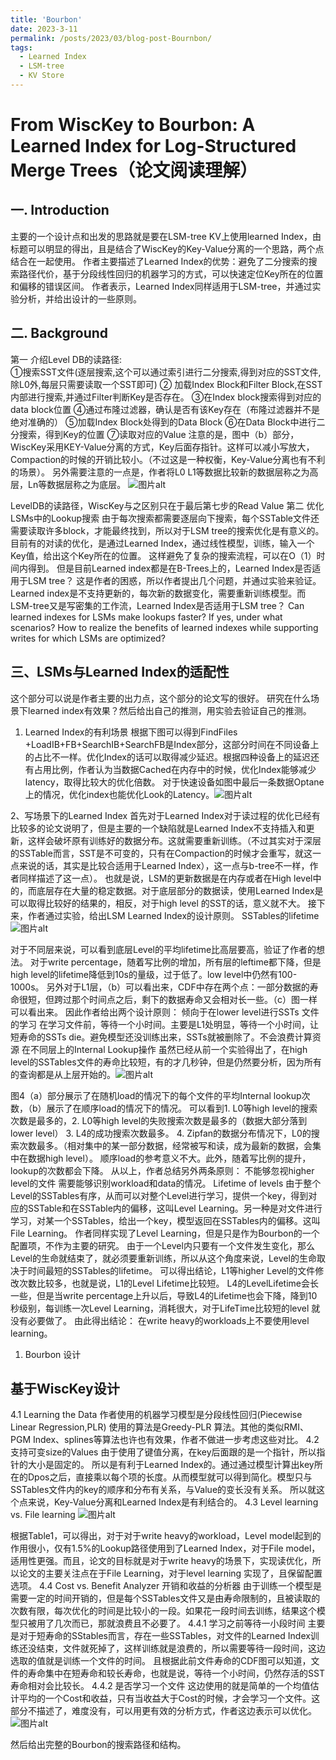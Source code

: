 ```yaml
---
title: 'Bourbon'
date: 2023-3-11
permalink: /posts/2023/03/blog-post-Bournbon/
tags:
  - Learned Index
  - LSM-tree
  - KV Store
---
```


# From WiscKey to Bourbon: A Learned Index for Log-Structured Merge Trees（论文阅读理解）

## 一. Introduction
主要的一个设计点和出发的思路就是要在LSM-tree KV上使用learned Index，由标题可以明显的得出，且是结合了WiscKey的Key-Value分离的一个思路，两个点结合在一起使用。
作者主要描述了Learned Index的优势：避免了二分搜索的搜索路径代价，基于分段线性回归的机器学习的方式，可以快速定位Key所在的位置和偏移的错误区间。
作者表示，Learned Index同样适用于LSM-tree，并通过实验分析，并给出设计的一些原则。
## 二. Background
第一  介绍Level DB的读路径:  
①搜索SST文件(逐层搜索,这个可以通过索引进行二分搜索,得到对应的SST文件,除L0外,每层只需要读取一个SST即可)
② 加载Index Block和Filter Block,在SST内部进行搜索,并通过Filter判断Key是否存在。
③在Index block搜索得到对应的data block位置
④通过布隆过滤器，确认是否有该Key存在（布隆过滤器并不是绝对准确的）
⑤加载Index Block处得到的Data Block
⑥在Data Block中进行二分搜索，得到Key的位置
⑦读取对应的Value
注意的是，图中（b）部分，WiscKey采用KEY-Value分离的方式，Key后面存指针。这样可以减小写放大，Compaction的时候的开销比较小。（不过这是一种权衡，Key-Value分离也有不利的场景）。
另外需要注意的一点是，作者将L0 L1等数据比较新的数据层称之为高层，Ln等数据层称之为底层。
​
<img src="_posts\3月博客\Bourbon-1.png" alt="图片alt" title="图片title">

LevelDB的读路径，WiscKey与之区别只在于最后第七步的Read Value
第二 优化LSMs中的Lookup搜索
由于每次搜索都需要逐层向下搜索，每个SSTable文件还需要读取许多block，才能最终找到，所以对于LSM tree的搜索优化是有意义的。
目前有的对读的优化，是通过Learned Index，通过线性模型，训练，输入一个Key值，给出这个Key所在的位置。
这样避免了复杂的搜索流程，可以在O（1）时间内得到。
但是目前Learned index都是在B-Trees上的，Learned Index是否适用于LSM tree？
这是作者的困惑，所以作者提出几个问题，并通过实验来验证。Learned index是不支持更新的，每次新的数据变化，需要重新训练模型。而LSM-tree又是写密集的工作流，Learned Index是否适用于LSM tree？
Can learned indexes for LSMs make lookups faster? If yes, under what scenarios? 
How to realize the benefits of learned indexes while supporting writes for which LSMs are optimized?
## 三、LSMs与Learned Index的适配性
这个部分可以说是作者主要的出力点，这个部分的论文写的很好。
研究在什么场景下learned index有效果？然后给出自己的推测，用实验去验证自己的推测。
1. Learned Index的有利场景 
根据下图可以得到FindFiles +LoadIB+FB+SearchIB+SearchFB是Index部分，这部分时间在不同设备上的占比不一样。优化Index的话可以取得减少延迟。根据四种设备上的延迟还有占用比例，作者认为当数据Cached在内存中的时候，优化Index能够减少latency，取得比较大的优化倍数。
对于快速设备如图中最后一条数据Optane上的情况，优化index也能优化Look的Latency。
​<img src="_posts\3月博客\Bourbon-2.png" alt="图片alt" title="图片title">


2、写场景下的Learned Index
首先对于Learned Index对于读过程的优化已经有比较多的论文说明了，但是主要的一个缺陷就是Learned Index不支持插入和更新，这样会破坏原有训练好的数据分布。这就需要重新训练。（不过其实对于深层的SSTable而言，SST是不可变的，只有在Compaction的时候才会重写，就这一点来说的话，其实是比较合适用于Learned Index），这一点与b-tree不一样，作者同样描述了这一点）。
也就是说，LSM的更新数据是在内存或者在High level中的，而底层存在大量的稳定数据。对于底层部分的数据读，使用Learned Index是可以取得比较好的结果的，相反，对于high level 的SST的话，意义就不大。
接下来，作者通过实验，给出LSM Learned Index的设计原则。
SSTables的lifetime
​
<img src="_posts\3月博客\Bourbon-3.png" alt="图片alt" title="图片title">

对于不同层来说，可以看到底层Level的平均lifetime比高层要高，验证了作者的想法。
对于write percentage，随着写比例的增加，所有层的leftime都下降，但是high level的lifetime降低到10s的量级，过于低了。low level中仍然有100-1000s。
另外对于L1层，（b）可以看出来，CDF中存在两个点：一部分数据的寿命很短，但跨过那个时间点之后，剩下的数据寿命又会相对长一些。（c）图一样可以看出来。
因此作者给出两个设计原则：
倾向于在lower level进行SSTs 文件的学习
在学习文件前，等待一个小时间。主要是L1处明显，等待一个小时间，让短寿命的SSTs die。避免模型还没训练出来，SSTs就被删除了。不会浪费计算资源
在不同层上的Internal Lookup操作
虽然已经从前一个实验得出了，在high level的SSTables文件的寿命比较短，有的才几秒钟，但是仍然要分析，因为所有的查询都是从上层开始的。
​<img src="_posts\3月博客\Bourbon-4.png" alt="图片alt" title="图片title">


图4（a）部分展示了在随机load的情况下的每个文件的平均Internal  lookup次数，（b）展示了在顺序load的情况下的情况。
可以看到1. L0等high level的搜索次数是最多的，2. L0等high level的失败搜索次数是最多的（数据大部分落到lower level） 3. L4的成功搜索次数最多。 4. Zipfan的数据分布情况下，L0的搜索次数最多。（相对集中的某一部分数据，经常被写和读，成为最新的数据，会集中在数据high level）。
顺序load的参考意义不大。此外，随着写比例的提升，lookup的次数都会下降。
从以上，作者总结另外两条原则：
不能够忽视higher level的文件
需要能够识别workload和data的情况。
Lifetime of levels
由于整个Level的SSTables有序，从而可以对整个Level进行学习，提供一个key，得到对应的SSTable和在SSTable内的偏移，这叫Level Learning。另一种是对文件进行学习，对某一个SSTables，给出一个key，模型返回在SSTables内的偏移。这叫File Learning。
作者同样实现了Level Learning，但是只是作为Bourbon的一个配置项，不作为主要的研究。
由于一个Level内只要有一个文件发生变化，那么Level的生命就结束了，就必须要重新训练，所以从这个角度来说，Level的生命取决于时间最短的SSTables的lifetime。
可以得出结论，L1等higher Level的文件修改次数比较多，也就是说，L1的Level Lifetime比较短。
L4的LevelLifetime会长一些，但是当write percentage上升以后，导致L4的Lifetime也会下降，降到10秒级别，每训练一次Level Learning，消耗很大，对于LifeTime比较短的level 就没有必要做了。
由此得出结论：
在write heavy的workloads上不要使用level learning。
1. Bourbon 设计
## 基于WiscKey设计
4.1 Learning the Data
作者使用的机器学习模型是分段线性回归(Piecewise Linear Regression,PLR)
使用的算法是Greedy-PLR 算法。其他的类似RMI、PGM Index、splines等算法也许也有效果，作者不做进一步考虑这些对比。
4.2 支持可变size的Values
由于使用了键值分离，在key后面跟的是一个指针，所以指针的大小是固定的。
所以是有利于Learned Index的。通过通过模型计算出key所在的Dpos之后，直接乘以每个项的长度。从而模型就可以得到简化。模型只与SSTables文件内的key的顺序和分布有关系，与Value的变长没有关系。
所以就这个点来说，Key-Value分离和Learned Index是有利结合的。
4.3 Level learning vs. File learning
​
<img src="_posts\3月博客\Bourbon-5.png" alt="图片alt" title="图片title">

根据Table1，可以得出，对于对于write heavy的workload，Level model起到的作用很小，仅有1.5%的Lookup路径使用到了Learned Index，对于File model，适用性更强。而且，论文的目标就是对于write heavy的场景下，实现读优化，所以论文的主要关注点在于File Learning，对于level learning 实现了，且保留配置选项。
4.4  Cost vs. Benefit Analyzer
开销和收益的分析器
由于训练一个模型是需要一定的时间开销的，但是每个SSTables文件又是由寿命限制的，且被读取的次数有限，每次优化的时间是比较小的一段。如果花一段时间去训练，结果这个模型只被用了几次而已，那就浪费且不必要了。
4.4.1 学习之前等待一小段时间
主要是对于短寿命的SStables而言，存在一些SSTables，对文件的Learned Index训练还没结束，文件就死掉了，这样训练就是浪费的，所以需要等待一段时间，这边选取的值就是训练一个文件的时间。
且根据此前文件寿命的CDF图可以知道，文件的寿命集中在短寿命和较长寿命，也就是说，等待一个小时间，仍然存活的SST寿命相对会比较长。
4.4.2 是否学习一个文件
这边使用的就是简单的一个均值估计平均的一个Cost和收益，只有当收益大于Cost的时候，才会学习一个文件。这部分不描述了，难度没有，可以用更有效的分析方式，作者这边表示可以优化。
​
<img src="_posts\3月博客\Bourbon-6.png" alt="图片alt" title="图片title">

然后给出完整的Bourbon的搜索路径和结构。